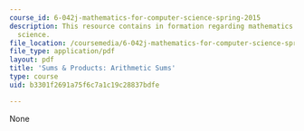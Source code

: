 ```yaml
---
course_id: 6-042j-mathematics-for-computer-science-spring-2015
description: This resource contains in formation regarding mathematics for computer
  science.
file_location: /coursemedia/6-042j-mathematics-for-computer-science-spring-2015/b3301f2691a75f6c7a1c19c28837bdfe_MIT6_042JS16_Arithmetic.pdf
file_type: application/pdf
layout: pdf
title: 'Sums & Products: Arithmetic Sums'
type: course
uid: b3301f2691a75f6c7a1c19c28837bdfe

---
```

None